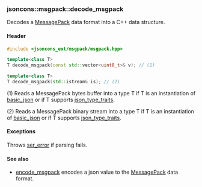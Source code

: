 ### jsoncons::msgpack::decode_msgpack

Decodes a [MessagePack](http://msgpack.org/index.html) data format into a C++ data structure.

#### Header
```c++
#include <jsoncons_ext/msgpack/msgpack.hpp>

template<class T>
T decode_msgpack(const std::vector<uint8_t>& v); // (1)

template<class T>
T decode_msgpack(std::istream& is); // (2)
```

(1) Reads a MessagePack bytes buffer into a type T if T is an instantiation of [basic_json](../json.md) 
or if T supports [json_type_traits](../json_type_traits.md).

(2) Reads a MessagePack binary stream into a type T if T is an instantiation of [basic_json](../json.md) 
or if T supports [json_type_traits](../json_type_traits.md).

#### Exceptions

Throws [ser_error](../ser_error.md) if parsing fails.

#### See also

- [encode_msgpack](encode_msgpack.md) encodes a json value to the [MessagePack](http://msgpack.org/index.html) data format.


